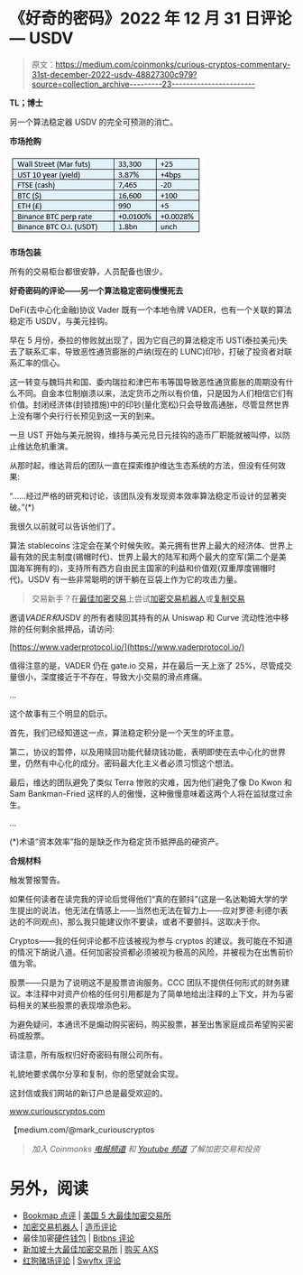 # 《好奇的密码》2022 年 12 月 31 日评论— USDV

> 原文：<https://medium.com/coinmonks/curious-cryptos-commentary-31st-december-2022-usdv-48827300c979?source=collection_archive---------23----------------------->

**TL；博士**

另一个算法稳定器 USDV 的完全可预测的消亡。

**市场抢购**

![](img/c7f113809268cf88772a427bfa88f24c.png)

**市场包装**

所有的交易柜台都很安静，人员配备也很少。

**好奇密码的评论——另一个算法稳定密码慢慢死去**

DeFi(去中心化金融)协议 Vader 既有一个本地令牌 VADER，也有一个关联的算法稳定币 USDV，与美元挂钩。

早在 5 月份，泰拉的惨败就出现了，因为它自己的算法稳定币 UST(泰拉美元)失去了联系汇率，导致恶性通货膨胀的卢纳(现在的 LUNC)印钞，打破了投资者对联系汇率的信心。

这一转变与魏玛共和国、委内瑞拉和津巴布韦等国导致恶性通货膨胀的周期没有什么不同。自金本位制崩溃以来，法定货币之所以有价值，只是因为人们相信它们有价值。封闭经济体(封锁措施)中的印钞(量化宽松)只会导致高通胀，尽管显然世界上没有哪个央行行长预见到这一天的到来。

一旦 UST 开始与美元脱钩，维持与美元兑日元挂钩的造币厂职能就被叫停，以防止维达危机重演。

从那时起，维达背后的团队一直在探索维护维达生态系统的方法，但没有任何效果:

“……经过严格的研究和讨论，该团队没有发现资本效率算法稳定币设计的显著突破。”(*)

我很久以前就可以告诉他们了。

算法 stablecoins 注定会在某个时候失败。美元拥有世界上最大的经济体、世界上最有效的民主制度(锡帽时代)、世界上最大的陆军和两个最大的空军(第二个是美国海军拥有的)，支持所有西方自由民主国家的利益和价值观(双重厚度锡帽时代)。USDV 有一些非常聪明的饼干躺在豆袋上作为它的攻击力量。

> 交易新手？在[最佳加密交易](/coinmonks/crypto-exchange-dd2f9d6f3769)上尝试[加密交易机器人](/coinmonks/crypto-trading-bot-c2ffce8acb2a)或[复制交易](/coinmonks/top-10-crypto-copy-trading-platforms-for-beginners-d0c37c7d698c)

邀请$VADER 和$USDV 的所有者赎回其持有的从 Uniswap 和 Curve 流动性池中移除的任何剩余抵押品，请访问:

[https://www.vaderprotocol.io/](https://www.vaderprotocol.io/)

值得注意的是，VADER 仍在 gate.io 交易，并在最后一天上涨了 25%，尽管成交量很小，深度接近于不存在，导致大小交易的滑点疼痛。

…

这个故事有三个明显的启示。

首先，我们已经知道这一点，算法稳定积分是一个天生的坏主意。

第二，协议的暂停，以及用赎回功能代替烧钱功能，表明即使在去中心化的世界里，仍然有中心化的成分。密码最大化主义者必须习惯这个想法。

最后，维达的团队避免了类似 Terra 惨败的灾难，因为他们避免了像 Do Kwon 和 Sam Bankman-Fried 这样的人的傲慢，这种傲慢意味着这两个人将在监狱度过余生。

…

(*)术语“资本效率”指的是缺乏作为稳定货币抵押品的硬资产。

**合规材料**

触发警报警告。

如果任何读者在读完我的评论后觉得他们“真的在颤抖”(这是一名达勒姆大学的学生提出的说法，他无法在情感上——当然也无法在智力上——应对罗德·利德尔表达的不同观点)，那么我只能建议你不要读，或者不要颤抖。这取决于你。

Cryptos——我的任何评论都不应该被视为参与 cryptos 的建议。我可能在不知道的情况下胡说八道。任何加密投资都必须被视为极高的风险，并被视为在出售前价值为零。

股票——只是为了说明这不是股票咨询服务。CCC 团队不提供任何形式的财务建议。本注释中对资产价格的任何引用都是为了简单地给出注释的上下文，并为与密码相关的某些股票的表现增添色彩。

为避免疑问，本通讯不是煽动购买密码，购买股票，甚至出售家庭成员希望购买密码或股票。

请注意，所有版权归好奇密码有限公司所有。

礼貌地要求偶尔分享和复制，你的愿望就会实现。

这封信或我们网站的新订户总是最受欢迎的。

www.curiouscryptos.com

【medium.com/@mark_curiouscryptos 

> *加入 Coinmonks* [*电报频道*](https://t.me/coincodecap) *和* [*Youtube 频道*](https://www.youtube.com/c/coinmonks/videos) *了解加密交易和投资*

# 另外，阅读

*   [Bookmap 点评](https://coincodecap.com/bookmap-review-2021-best-trading-software) | [美国 5 大最佳加密交易所](https://coincodecap.com/crypto-exchange-usa)
*   [加密交易机器人](/coinmonks/crypto-trading-bot-c2ffce8acb2a) | [造币评论](https://coincodecap.com/coingate-review)
*   最佳加密[硬件钱包](/coinmonks/hardware-wallets-dfa1211730c6) | [Bitbns 评论](/coinmonks/bitbns-review-38256a07e161)
*   [新加坡十大最佳加密交易所](https://coincodecap.com/crypto-exchange-in-singapore) | [购买 AXS](https://coincodecap.com/buy-axs-token)
*   [红狗赌场评论](https://coincodecap.com/red-dog-casino-review) | [Swyftx 评论](https://coincodecap.com/swyftx-review)
